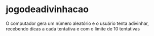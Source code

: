 # jogodeadivinhacao
O computador gera um número aleatório e o usuário tenta adivinhar, recebendo dicas a cada tentativa e com o limite de 10 tentativas
